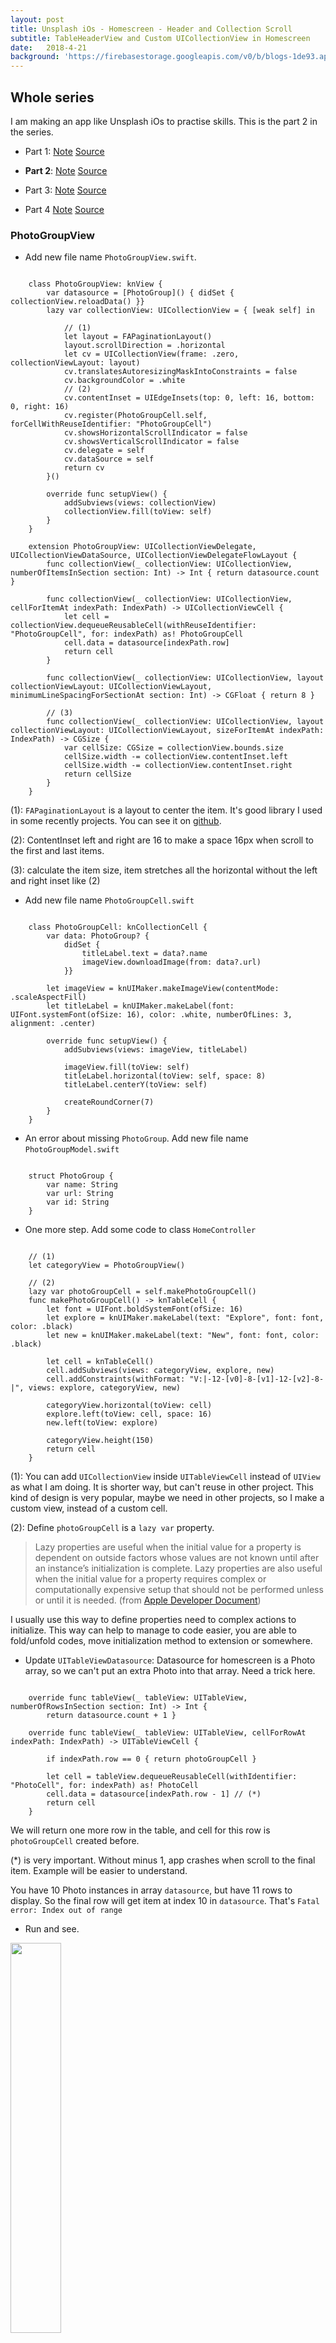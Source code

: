 ```yaml
---
layout: post
title: Unsplash iOs - Homescreen - Header and Collection Scroll
subtitle: TableHeaderView and Custom UICollectionView in Homescreen
date:   2018-4-21
background: 'https://firebasestorage.googleapis.com/v0/b/blogs-1de93.appspot.com/o/assets%2Funsplash%2Funsplash.png?alt=media&token=b4e42f63-f873-4161-ab0d-1c865e971c9a'
---
```


## Whole series 

I am making an app like Unsplash iOs to practise skills. This is the part 2 in the series.

- Part 1: <a href="/2018/04/20/unsplash-homescreen.html" target="_blank">Note</a> <a href="https://drive.google.com/open?id=1eJWCPYe0mrLj30yUhHixL3kKe1vXNipX" target="_blank">Source</a>

- **Part 2**: <a href="/2018/04/21/unsplash-header-collection.html" target="_blank">Note</a> <a href="https://drive.google.com/open?id=17nrIA8hjXWOiofVlAmR-G1aL-xx65vvY" target="_blank">Source</a>

- Part 3: <a href="/2018/04/22/unsplash-home-animation.html" target="_blank">Note</a> <a href="https://drive.google.com/open?id=1BWS51BVmJ0HwpDxTv3AXhGoINOPEvyOY" target="_blank">Source</a>

- Part 4 <a href="/2018/04/24/drap-drop-tableview-animation.html" target="_blank">Note</a> <a href="https://drive.google.com/open?id=1sPk9e72ToR0VFbaK1IFFPpHHrQb4zOpX" target="_blank">Source</a>

### PhotoGroupView
- Add new file name `PhotoGroupView.swift`. 

```

    class PhotoGroupView: knView {
        var datasource = [PhotoGroup]() { didSet { collectionView.reloadData() }}
        lazy var collectionView: UICollectionView = { [weak self] in

            // (1)
            let layout = FAPaginationLayout()
            layout.scrollDirection = .horizontal
            let cv = UICollectionView(frame: .zero, collectionViewLayout: layout)
            cv.translatesAutoresizingMaskIntoConstraints = false
            cv.backgroundColor = .white
            // (2)
            cv.contentInset = UIEdgeInsets(top: 0, left: 16, bottom: 0, right: 16)
            cv.register(PhotoGroupCell.self, forCellWithReuseIdentifier: "PhotoGroupCell")
            cv.showsHorizontalScrollIndicator = false
            cv.showsVerticalScrollIndicator = false
            cv.delegate = self
            cv.dataSource = self
            return cv
        }()
        
        override func setupView() {
            addSubviews(views: collectionView)
            collectionView.fill(toView: self)
        }
    }

    extension PhotoGroupView: UICollectionViewDelegate, UICollectionViewDataSource, UICollectionViewDelegateFlowLayout {
        func collectionView(_ collectionView: UICollectionView, numberOfItemsInSection section: Int) -> Int { return datasource.count }
        
        func collectionView(_ collectionView: UICollectionView, cellForItemAt indexPath: IndexPath) -> UICollectionViewCell {
            let cell = collectionView.dequeueReusableCell(withReuseIdentifier: "PhotoGroupCell", for: indexPath) as! PhotoGroupCell
            cell.data = datasource[indexPath.row]
            return cell
        }
        
        func collectionView(_ collectionView: UICollectionView, layout collectionViewLayout: UICollectionViewLayout, minimumLineSpacingForSectionAt section: Int) -> CGFloat { return 8 }
        
        // (3)
        func collectionView(_ collectionView: UICollectionView, layout collectionViewLayout: UICollectionViewLayout, sizeForItemAt indexPath: IndexPath) -> CGSize {
            var cellSize: CGSize = collectionView.bounds.size
            cellSize.width -= collectionView.contentInset.left
            cellSize.width -= collectionView.contentInset.right
            return cellSize
        }
    }

```
(1): `FAPaginationLayout` is a layout to center the item. It's good library I used in some recently projects. You can see it on [github](https://github.com/fahidattique55/FAPaginationLayout).

(2): ContentInset left and right are 16 to make a space 16px when scroll to the first and last items. 

(3): calculate the item size, item stretches all the horizontal without the left and right inset like (2)

- Add new file name `PhotoGroupCell.swift`

```

    class PhotoGroupCell: knCollectionCell {
        var data: PhotoGroup? {
            didSet {
                titleLabel.text = data?.name
                imageView.downloadImage(from: data?.url)
            }}
        
        let imageView = knUIMaker.makeImageView(contentMode: .scaleAspectFill)
        let titleLabel = knUIMaker.makeLabel(font: UIFont.systemFont(ofSize: 16), color: .white, numberOfLines: 3, alignment: .center)
        
        override func setupView() {
            addSubviews(views: imageView, titleLabel)
            
            imageView.fill(toView: self)
            titleLabel.horizontal(toView: self, space: 8)
            titleLabel.centerY(toView: self)
            
            createRoundCorner(7)
        }
    }

```

- An error about missing `PhotoGroup`. Add new file name `PhotoGroupModel.swift`

```

    struct PhotoGroup {
        var name: String
        var url: String
        var id: String        
    }

```

- One more step. Add some code to class `HomeController` 

```

    // (1)
    let categoryView = PhotoGroupView()

    // (2)
    lazy var photoGroupCell = self.makePhotoGroupCell()
    func makePhotoGroupCell() -> knTableCell {
        let font = UIFont.boldSystemFont(ofSize: 16)
        let explore = knUIMaker.makeLabel(text: "Explore", font: font, color: .black)
        let new = knUIMaker.makeLabel(text: "New", font: font, color: .black)
        
        let cell = knTableCell()
        cell.addSubviews(views: categoryView, explore, new)
        cell.addConstraints(withFormat: "V:|-12-[v0]-8-[v1]-12-[v2]-8-|", views: explore, categoryView, new)
        
        categoryView.horizontal(toView: cell)
        explore.left(toView: cell, space: 16)
        new.left(toView: explore)
        
        categoryView.height(150)
        return cell
    }

```

(1): You can add `UICollectionView` inside `UITableViewCell` instead of `UIView` as what I am doing. It is shorter way, but can't reuse in other project. This kind of design is very popular, maybe we need in other projects, so I make a custom view, instead of a custom cell. 

(2): Define `photoGroupCell` is a `lazy var` property. 

> Lazy properties are useful when the initial value for a property is dependent on outside factors whose values are not known until after an instance’s initialization is complete. Lazy properties are also useful when the initial value for a property requires complex or computationally expensive setup that should not be performed unless or until it is needed. (from [Apple Developer Document](https://developer.apple.com/library/content/documentation/Swift/Conceptual/Swift_Programming_Language/Properties.html))

I usually use this way to define properties need to complex actions to initialize. This way can help to manage to code easier, you are able to fold/unfold codes, move initialization method to extension or somewhere. 

- Update `UITableViewDatasource`: Datasource for homescreen is a Photo array, so we can't put an extra Photo into that array. Need a trick here. 

```

    override func tableView(_ tableView: UITableView, numberOfRowsInSection section: Int) -> Int { 
        return datasource.count + 1 }

    override func tableView(_ tableView: UITableView, cellForRowAt indexPath: IndexPath) -> UITableViewCell {
        
        if indexPath.row == 0 { return photoGroupCell }
        
        let cell = tableView.dequeueReusableCell(withIdentifier: "PhotoCell", for: indexPath) as! PhotoCell
        cell.data = datasource[indexPath.row - 1] // (*)
        return cell
    }

```

We will return one more row in the table, and cell for this row is `photoGroupCell` created before. 

(*) is very important. Without minus 1, app crashes when scroll to the final item. Example will be easier to understand. 

You have 10 Photo instances in array `datasource`, but have 11 rows to display. So the final row will get item at index 10 in `datasource`. That's `Fatal error: Index out of range`

- Run and see. 

<img src="https://firebasestorage.googleapis.com/v0/b/blogs-1de93.appspot.com/o/assets%2Funsplash%2Fempty_collection.png?alt=media&token=76cf0e38-5a1e-44c0-a7f6-b21464849af4" width="40%"/>

Empty space in top. It's work. But no data setup, so it's empty. Add test data into `fetchData` method

```

    var categories = [PhotoGroup]()
    for _ in 0 ..< 5 {
        categories.append(PhotoGroup(name: "Sport", url: "https://unsplash.com/photos/zydhjnjppEc/download", id: "12bawr"))
        categories.append(PhotoGroup(name: "Computer", url: "https://unsplash.com/photos/Y6N_w94x8ik/download", id: "nvljx91"))
    }
    categoryView.datasource = categories

```

Run again and see

<img src="https://firebasestorage.googleapis.com/v0/b/blogs-1de93.appspot.com/o/assets%2Funsplash%2Fdata_collection.png?alt=media&token=32ba9c94-e280-4569-a2ab-0540f77ae774" width="40%"/>

### HeaderView

- Add new file `HeaderView.swift`

```

    class HeaderView: knView {
    
        var data: Photo? {didSet {
            guard let data = data else { return }
            authorLabel.text = "photo by " + data.author
            imageView.downloadImage(from: data.url)
            }}
        
        let imageView = knUIMaker.makeImageView(contentMode: .scaleAspectFill)
        let authorLabel = knUIMaker.makeLabel(font: UIFont.systemFont(ofSize: 16), color: .white, alignment: .center)
        let titleLabel = knUIMaker.makeLabel(text: "Photos for everyone", font: UIFont.boldSystemFont(ofSize: 32), color: .white, alignment: .center)
        let searchTextField = knUIMaker.makeTextField(placeholder: "Search photos")
        
        override func setupView() {
            // (1)
            translatesAutoresizingMaskIntoConstraints = true
            
            searchTextField.createRoundCorner(8)
            searchTextField.setLeftViewWithImage(#imageLiteral(resourceName: "search"))
            searchTextField.height(44)
            searchTextField.changePlaceholderTextColor(.white)
            addBlur(to: searchTextField, size: CGSize(width: screenWidth - 16 * 2, height: 44))
            
            addSubviews(views: imageView, titleLabel, searchTextField, authorLabel)
            
            imageView.fill(toView: self)
            
            titleLabel.centerY(toView: self, space: -48)
            titleLabel.centerX(toView: self)
            
            searchTextField.horizontal(toView: self, space: 16)
            searchTextField.verticalSpacing(toView: titleLabel, space: 16)
            
            authorLabel.centerX(toView: self)
            authorLabel.bottom(toView: self, space: -16)
        }
        
        func addBlur(to view: UIView, size: CGSize) {
            let blurEffect = UIBlurEffect(style: UIBlurEffectStyle.dark)
            let blurEffectView = UIVisualEffectView(effect: blurEffect)
            blurEffectView.frame = CGRect(x: 0, y: 0, width: size.width, height: size.height)
            blurEffectView.autoresizingMask = [.flexibleWidth, .flexibleHeight]
            view.addSubview(blurEffectView)
        }
    }

```

(1): Need to set `translatesAutoresizingMaskIntoConstraints` to true because in knView, it's set to false by default. `translatesAutoresizingMaskIntoConstraints` is used for auto layout by code. But here, we will set frame for headerView. 

The search textfield in Unsplash is very nice. It has a blur background. That's why I add blur to it by `addBlur(to:size)`

- Back to class `HomeController` and add new view `let headerView = HeaderView()`

- Open `setupView` method, add these codes at before method close bracket

```

    // (1)
    let headerHeight: CGFloat = 350
    headerView.frame = CGRect(x: 0, y: 0, width: screenWidth, height: headerHeight)
    tableView.tableHeaderView = headerView

```

(1): We don't need headerView automatically adjust height, so set a fixed height for it. Without a height, table view can't render properly.

- Add data to header in `fetchData` method 

```

    headerView.data = Photo(author: "Kyle", url: "https://unsplash.com/photos/zydhjnjppEc/download", ratio: 0.667954600338083)

```

<img src="https://firebasestorage.googleapis.com/v0/b/blogs-1de93.appspot.com/o/assets%2Funsplash%2Fstatus_bar.png?alt=media&token=967b3402-7b86-4e81-b23e-5b535445bbf3" width="40%"/>

- It's better when the photo fill the status bar. Just one line in `setupView`

```

    tableView.contentInset = UIEdgeInsets(top: -20, left: 0, bottom: 0, right: 0)

```

- Wait, the status bar is black and the header is black, too. It's bad. Change the status bar to light content

Right click on `Info.plist` and `Open As\Source Code`, paste this the before `</dict>`

```

    <key>UIViewControllerBasedStatusBarAppearance</key>
    <false/>

```

Back to `HomeController`, `setupView` method, add one more line 

```

    statusBarStyle = .lightContent

```

`statusBarStyle` is my custom property, you can see it more detail by press `control + command` and click on it. 

- Run again and see

<img src="https://firebasestorage.googleapis.com/v0/b/blogs-1de93.appspot.com/o/assets%2Funsplash%2Ffinal_part_2.png?alt=media&token=93cbf937-735a-4705-b64d-ac14be383f72" width="40%"/>

<hr/>

That's all for today. I will make animation next note. 